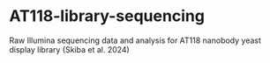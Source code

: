 # AT118-library-sequencing
Raw Illumina sequencing data and analysis for AT118 nanobody yeast display library (Skiba et al. 2024)
